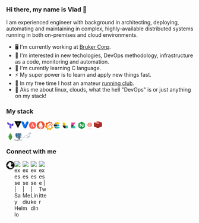 ### Hi there, my name is Vlad 👋

I am experienced engineer with background in architecting, deploying, automating and maintaining in complex, 
highly-available distributed systems running in both on-premises and cloud environments. 

- 🖥️ I'm currently working at [Bruker Corp](https://www.bruker.com). 
- 🔭 I'm interested in new techologies, DevOps methodology, infrastructure as a code, monitoring and automation.
- 🌱 I'm curently learning C language. 
- ⚡ My super power is to learn and apply new things fast. 
- 🎽 In my free time I host an amateur [running club](https://tenxfifty.com).
- 💬 Aks me about linux, clouds, what the hell "DevOps" is or just anything on my stack!


### My stack
[<img align="left" alt="" width="22px" src="https://img.icons8.com/color/64/000000/linux.png" />](linux)
[<img align="left" alt="" width="22px" src="https://img.icons8.com/color/48/000000/microsoft.png" />](windows)
[<img align="left" alt="" width="22px" src="https://img.icons8.com/color/48/000000/google-cloud-platform.png" />](gcp)
[<img align="left" alt="" width="22px" src="https://img.icons8.com/color/48/000000/amazon-web-services.png" />](aws)
[<img align="left" alt="" width="22px" src="https://img.icons8.com/color/48/000000/azure-1.png" />](azure)
[<img align="left" alt="" width="22px" src="https://img.icons8.com/windows/32/000000/digital-ocean.png" />](digitalocean)
[<img align="left" alt="" width="22px" src="https://img.icons8.com/color/48/000000/python.png" />](python)
[<img align="left" alt="" width="22px" src="https://img.icons8.com/color/48/000000/golang.png" />](go)
[<img align="left" alt="" width="22px" src="https://img.icons8.com/color/48/000000/kubernetes.png" />](k8s)
[<img align="left" alt="" width="22px" src="https://img.icons8.com/color/48/000000/docker.png" />](docker)
[<img align="left" alt="" width="22px" src="https://github.com/exesse/exesse/blob/main/icons/tf.png?raw=true" />](tf)
[<img align="left" alt="" width="19px" src="https://raw.githubusercontent.com/exesse/exesse/main/icons/vault.svg" />](vault)
[<img align="left" alt="" width="19px" src="https://raw.githubusercontent.com/exesse/exesse/main/icons/vagrant.svg" />](vagrant)
[<img align="left" alt="" width="22px" src="https://raw.githubusercontent.com/exesse/exesse/main/icons/ansible.png" />](ansible)
[<img align="left" alt="" width="22px" src="https://raw.githubusercontent.com/exesse/exesse/main/icons/prometheus.png" />](prometheus)
[<img align="left" alt="" width="22px" src="https://raw.githubusercontent.com/exesse/exesse/main/icons/grafana.png" />](grafana)
[<img align="left" alt="" width="22px" src="https://raw.githubusercontent.com/exesse/exesse/main/icons/elk.svg" />](elastic)
[<img align="left" alt="" width="22px" src="https://raw.githubusercontent.com/exesse/exesse/main/icons/logstash.svg" />](logstash)
[<img align="left" alt="" width="22px" src="https://raw.githubusercontent.com/exesse/exesse/main/icons/kibana.svg" />](kibana)
[<img align="left" alt="" width="22px" src="https://raw.githubusercontent.com/exesse/exesse/main/icons/nginx.png" />](nginx)
[<img align="left" alt="" width="22px" src="https://raw.githubusercontent.com/exesse/exesse/main/icons/ceph.png" />](ceph)
[<img align="left" alt="" width="22px" src="https://raw.githubusercontent.com/exesse/exesse/main/icons/redis.svg" />](redis)
<br />

[<img align="left" alt="" width="22px" src="https://raw.githubusercontent.com/exesse/exesse/main/icons/mongodb.svg" />](mongodb)
[<img align="left" alt="" width="22px" src="https://raw.githubusercontent.com/exesse/exesse/main/icons/postgresql.svg" />](postgresql)
[<img align="left" alt="" width="22px" src="https://raw.githubusercontent.com/exesse/exesse/main/icons/mariadb.svg" />](mariadb)



<br />



### Connect with me
[<img align="left" alt="exesse" width="22px" src="https://raw.githubusercontent.com/iconic/open-iconic/master/svg/globe.svg" />](http://exesse.org)
[<img align="left" alt="exesse | Say Hello" width="22px" src="https://simpleicons.org/icons/gmail.svg" />](mailto:hi@exesse.org)
[<img align="left" alt="exesse | Medium" width="22px" src="https://simpleicons.org/icons/medium.svg" />](https://medium.com/@exesse)
[<img align="left" alt="exesse | LinkedIn" width="22px" src="https://cdn.jsdelivr.net/npm/simple-icons@v3/icons/linkedin.svg" />](https://www.linkedin.com/in/exesse/)
[<img align="left" alt="exese | Twitter" width="22px" src="https://cdn.jsdelivr.net/npm/simple-icons@v3/icons/twitter.svg" />](https://twitter.com/exese)
